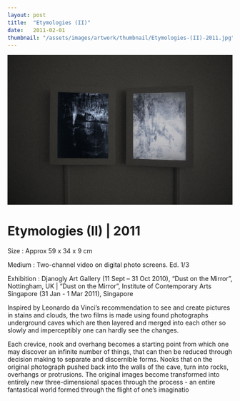 ```yaml
---
layout: post
title:  "Etymologies (II)"
date:   2011-02-01
thumbnail: "/assets/images/artwork/thumbnail/Etymologies-(II)-2011.jpg"
---
```


![My image Name](/assets/images/artwork/Etymologies_II.jpg)

# Etymologies (II) | 2011

Size
: Approx 59 x 34 x 9 cm

Medium
: Two-channel video on digital photo screens. Ed. 1/3

Exhibition
: Djanogly Art Gallery (11 Sept – 31 Oct 2010), “Dust on the Mirror”, Nottingham, UK |
“Dust on the Mirror”, Institute of Contemporary Arts Singapore (31 Jan - 1 Mar 2011), Singapore

<!--excerpt_separator-->

Inspired by Leonardo da Vinci’s recommendation to see and create pictures in stains and clouds, the two films is made using found photographs underground caves which are then layered and merged into each other so slowly and imperceptibly one can hardly see the changes.

Each crevice, nook and overhang becomes a starting point from which one may discover an infinite number of things, that can then be reduced through decision making to separate and discernible forms. Nooks that on the original photograph pushed back into the walls of the cave, turn into rocks, overhangs or protrusions.  The original images become transformed into entirely new three-dimensional spaces through the process - an entire fantastical world formed through the flight of one’s imaginatio